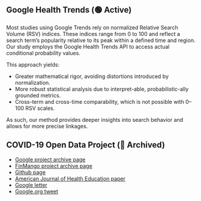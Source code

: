## Google Health Trends (🟢 Active)
Most studies using Google Trends rely on normalized Relative Search Volume (RSV) indices. These indices range from 0 to 100 and reflect a search term’s popularity relative to its peak within a defined time and region. Our study employs the Google Health Trends API to access actual conditional probability values. 

This approach yields:
* Greater mathematical rigor, avoiding distortions introduced by normalization.
* More robust statistical analysis due to interpret-able, probabilistic-ally grounded metrics.
* Cross-term and cross-time comparability, which is not possible with 0–100 RSV scales.

As such, our method provides deeper insights into search behavior and allows for more precise linkages.

## COVID-19 Open Data Project (🔴 Archived)
* [Google project archive page](https://health.google.com/covid-19/open-data/)
* [FinMango project archive page](https://www.finmango.org/covid)
* [Github page](https://github.com/open-covid-19/data)
* [American Journal of Health Education paper](https://www.tandfonline.com/doi/abs/10.1080/19325037.2023.2209620)
* [Google letter](https://drive.google.com/file/d/1h2YxQVDWOnzCRNFJKTcFBfKRgPxEryT2/view?usp=sharing)
* [Google.org tweet](https://x.com/Googleorg/status/1299104929743765505?s=20)
